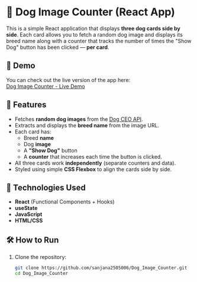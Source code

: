 # 🐶 Dog Image Counter (React App)

This is a simple React application that displays **three dog cards side by side**. Each card allows you to fetch a random dog image and displays its breed name along with a counter that tracks the number of times the "Show Dog" button has been clicked — **per card**.

## 📸 Demo

You can check out the live version of the app here:  
[Dog Image Counter - Live Demo](https://spontaneous-treacle-3424be.netlify.app/)



## 🚀 Features

- Fetches **random dog images** from the [Dog CEO API](https://dog.ceo/dog-api/).
- Extracts and displays the **breed name** from the image URL.
- Each card has:
  - Breed **name**
  - Dog **image**
  - A **"Show Dog"** button
  - A **counter** that increases each time the button is clicked.
- All three cards work **independently** (separate counters and data).
- Styled using simple **CSS Flexbox** to align the cards side by side.

## 🧠 Technologies Used

- **React** (Functional Components + Hooks)
- **useState**
- **JavaScript**
- **HTML/CSS**

## 🛠️ How to Run

1. Clone the repository:
   ```bash
   git clone https://github.com/sanjana2505006/Dog_Image_Counter.git
   cd Dog_Image_Counter
   
